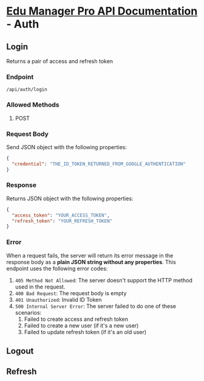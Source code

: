 # [Edu Manager Pro API Documentation](README.md) - Auth

## Login

Returns a pair of access and refresh token

### Endpoint

`/api/auth/login`

### Allowed Methods

1. POST

### Request Body

Send JSON object with the following properties:

```json
{
  "credential": "THE_ID_TOKEN_RETURNED_FROM_GOOGLE_AUTHENTICATION"
}
```

### Response

Returns JSON object with the following properties:

```json
{
  "access_token": "YOUR_ACCESS_TOKEN",
  "refresh_token": "YOUR_REFRESH_TOKEN"
}
```

### Error

When a request fails, the server will return its error message in the response body as a **plain JSON string without any properties**. This endpoint uses the following error codes:

1. `405 Method Not Allowed`: The server doesn't support the HTTP method used in the request.
2. `400 Bad Request`: The request body is empty
3. `401 Unauthorized`: Invalid ID Token
4. `500 Internal Server Error`: The server failed to do one of these scenarios:
   1. Failed to create access and refresh token
   2. Failed to create a new user (if it's a new user)
   3. Failed to update refresh token (if it's an old user)

## Logout

## Refresh
